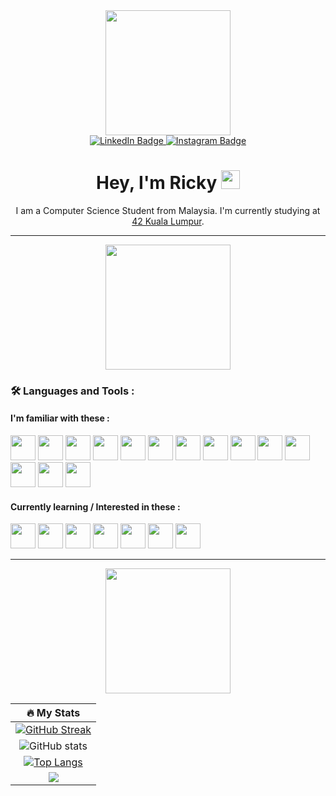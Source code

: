 <div id="header" align="center">

  <img src="https://media.giphy.com/media/cRHgphdnVZMtRLZlT1/giphy.gif" width="200">

  <div id="badges">
    <a href="https://www.linkedin.com/in/ricky-wong-tiong-song/">
      <img src="https://img.shields.io/badge/LinkedIn-blue?style=for-the-badge&logo=linkedin&logoColor=white" alt="LinkedIn Badge"/>
    </a>
    <a href="https://www.instagram.com/ricky_0625/">
      <img src="https://img.shields.io/badge/Instagram-%23E4405F.svg?style=for-the-badge&logo=Instagram&logoColor=white" alt="Instagram Badge"/>
    </a>
  </div>

  <h1>
    Hey, I'm Ricky
    <img src="https://media.giphy.com/media/hvRJCLFzcasrR4ia7z/giphy.gif" width="30px"/>
  </h1>

  <p>I am a Computer Science Student from Malaysia. I'm currently studying at <a href="https://42kl.edu.my/">42 Kuala Lumpur</a>.</p>

</div>

---

<div align="center">
  <img src="https://media.giphy.com/media/9SOteuMlIGVscsQWz3/giphy.gif" width="200">
</div>

### :hammer_and_wrench: Languages and Tools :

#### I'm familiar with these :

<div>
  <img src="https://cdn.jsdelivr.net/gh/devicons/devicon/icons/html5/html5-original-wordmark.svg" width="40" height="40" />     
  <img src="https://cdn.jsdelivr.net/gh/devicons/devicon/icons/css3/css3-original.svg" width="40" height="40" />
  <img src="https://cdn.jsdelivr.net/gh/devicons/devicon/icons/tailwindcss/tailwindcss-plain.svg" width="40" height="40" />
  <img src="https://cdn.jsdelivr.net/gh/devicons/devicon/icons/javascript/javascript-original.svg" width="40" height="40" />
  <img src="https://cdn.jsdelivr.net/gh/devicons/devicon/icons/typescript/typescript-original.svg" width="40" height="40" />
  <img src="https://cdn.jsdelivr.net/gh/devicons/devicon/icons/react/react-original.svg" width="40" height="40" />
  <img src="https://cdn.jsdelivr.net/gh/devicons/devicon/icons/git/git-original.svg" width="40" height="40" />
  <img src="https://cdn.jsdelivr.net/gh/devicons/devicon/icons/github/github-original.svg" width="40" height="40" />
  <img src="https://cdn.jsdelivr.net/gh/devicons/devicon/icons/figma/figma-original.svg" width="40" height="40" />
  <img src="https://cdn.jsdelivr.net/gh/devicons/devicon/icons/ubuntu/ubuntu-plain.svg" width="40" height="40" />
  <img src="https://cdn.jsdelivr.net/gh/devicons/devicon/icons/bash/bash-original.svg" width="40" height="40" />
  <img src="https://cdn.jsdelivr.net/gh/devicons/devicon/icons/c/c-original.svg" width="40" height="40" />
  <img src="https://cdn.jsdelivr.net/gh/devicons/devicon/icons/cplusplus/cplusplus-original.svg" width="40" height="40" />
  <img src="https://cdn.jsdelivr.net/gh/devicons/devicon/icons/vscode/vscode-original.svg" width="40" height="40" />
</div>

#### Currently learning / Interested in these :

<div>
  <img src="https://cdn.jsdelivr.net/gh/devicons/devicon/icons/docker/docker-plain-wordmark.svg" width="40" height="40" />
  <img src="https://cdn.jsdelivr.net/gh/devicons/devicon/icons/flutter/flutter-original.svg" width="40" height="40" />
  <img src="https://cdn.jsdelivr.net/gh/devicons/devicon/icons/graphql/graphql-plain.svg" width="40" height="40" />
  <img src="https://cdn.jsdelivr.net/gh/devicons/devicon/icons/mongodb/mongodb-plain-wordmark.svg" width="40" height="40" />
  <img src="https://cdn.jsdelivr.net/gh/devicons/devicon/icons/nextjs/nextjs-original.svg" width="40" height="40" />
  <img src="https://cdn.jsdelivr.net/gh/devicons/devicon/icons/ruby/ruby-original.svg" width="40" height="40" />
  <img src="https://cdn.jsdelivr.net/gh/devicons/devicon/icons/rails/rails-plain-wordmark.svg" width="40" height="40" />
</div>

---
<div align="center">
  <img src="https://media.giphy.com/media/7fw4JltlnpOmojLCbT/giphy.gif" width="200">
</div>

<div align="center">
  <div>
</div>

|                                                                               :fire: **My Stats**                                                                                |
| :------------------------------------------------------------------------------------------------------------------------------------------------------------------------------: |
|                          [![GitHub Streak](http://github-readme-streak-stats.herokuapp.com?user=Ricky0625&theme=vue-dark)](https://git.io/streak-stats)                          |
|                                  ![GitHub stats](https://github-readme-stats.vercel.app/api?username=Ricky0625&show_icons=true&theme=vue-dark)                                   |
| [![Top Langs](https://github-readme-stats.vercel.app/api/top-langs/?username=Ricky0625&layout=compact&theme=theme=vue-dark)](https://github.com/anuraghazra/github-readme-stats) |
|                        [![](https://visitcount.itsvg.in/api?id=Ricky0625&label=Profile%20Views&color=9&icon=6&pretty=false)](https://visitcount.itsvg.in)                        |
